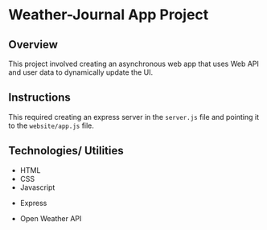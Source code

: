 # Weather-Journal App Project

## Overview

This project involved creating an asynchronous web app that uses Web API and user data to dynamically update the UI.

## Instructions

This required creating an express server in the `server.js` file and pointing it to the `website/app.js` file.

## Technologies/ Utilities

- HTML
- CSS
- Javascript

* Express

- Open Weather API
